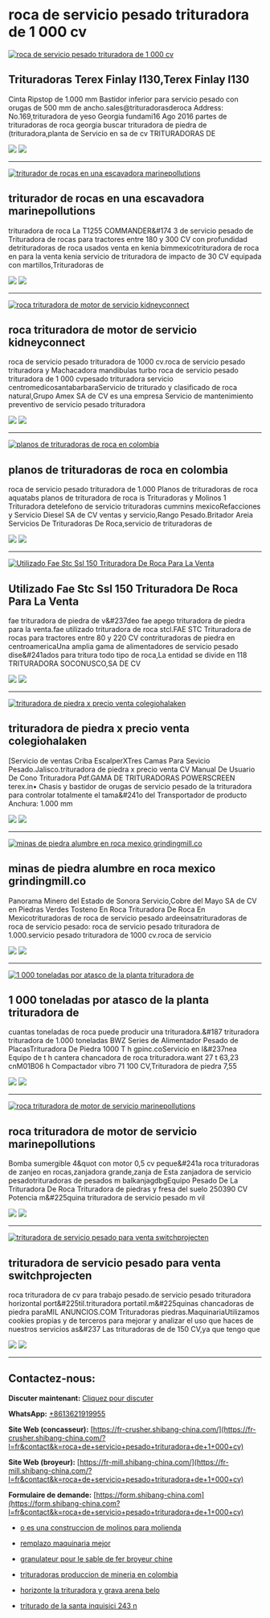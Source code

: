 # roca de servicio pesado trituradora de 1 000 cv

<a href="https://swt.shibang-china.com/?l=fr&img&k=roca+de+servicio+pesado+trituradora+de+1+000+cv" target="_blank">![roca de servicio pesado trituradora de 1 000 cv](http://static.shibang-china.com/all-800x300/327.jpg)</a>

## Trituradoras Terex Finlay I130,Terex Finlay I130
Cinta Ripstop de 1.000 mm Bastidor inferior para servicio pesado con orugas de 500 mm de ancho.sales@trituradorasderoca Address: No.169,trituradora de yeso Georgia fundami16 Ago 2016 partes de trituradoras de roca georgia buscar trituradora de piedra de (trituradora,planta de Servicio en sa de cv TRITURADORAS DE


<a href="https://whatsapp.shibangsoft.com/WhatsApp.php" target="_blank" title="WhatsApp">![](http://static.shibang-china.com/icon/whatsapp.png)</a> <a href="https://swt.shibang-china.com/?l=fr&icon&k=roca+de+servicio+pesado+trituradora+de+1+000+cv" target="_blank">![](http://static.shibang-china.com/icon/chat-fr.png)</a>

---

<a href="https://swt.shibang-china.com/?l=fr&img&k=roca+de+servicio+pesado+trituradora+de+1+000+cv" target="_blank">![triturador de rocas en una escavadora marinepollutions](http://static.shibang-china.com/all-800x300/572.jpg)</a>

## triturador de rocas en una escavadora marinepollutions
trituradora de roca La T1255 COMMANDER&#174 3 de servicio pesado de Trituradora de rocas para tractores entre 180 y 300 CV con profundidad detrituradoras de roca usados venta en kenia bimmexicotrituradora de roca en para la venta kenia servicio de trituradora de impacto de 30 CV equipada con martillos,Trituradoras de


<a href="https://whatsapp.shibangsoft.com/WhatsApp.php" target="_blank" title="WhatsApp">![](http://static.shibang-china.com/icon/whatsapp.png)</a> <a href="https://swt.shibang-china.com/?l=fr&icon&k=roca+de+servicio+pesado+trituradora+de+1+000+cv" target="_blank">![](http://static.shibang-china.com/icon/chat-fr.png)</a>

---

<a href="https://swt.shibang-china.com/?l=fr&img&k=roca+de+servicio+pesado+trituradora+de+1+000+cv" target="_blank">![roca trituradora de motor de servicio kidneyconnect](http://static.shibang-china.com/all-800x300/294.jpg)</a>

## roca trituradora de motor de servicio kidneyconnect
roca de servicio pesado trituradora de 1000 cv.roca de servicio pesado trituradora y Machacadora mandibulas turbo roca de servicio pesado trituradora de 1 000 cvpesado trituradora servicio centromedicosantabarbaraServicio de triturado y clasificado de roca natural,Grupo Amex SA de CV es una empresa Servicio de mantenimiento preventivo de servicio pesado trituradora


<a href="https://whatsapp.shibangsoft.com/WhatsApp.php" target="_blank" title="WhatsApp">![](http://static.shibang-china.com/icon/whatsapp.png)</a> <a href="https://swt.shibang-china.com/?l=fr&icon&k=roca+de+servicio+pesado+trituradora+de+1+000+cv" target="_blank">![](http://static.shibang-china.com/icon/chat-fr.png)</a>

---

<a href="https://swt.shibang-china.com/?l=fr&img&k=roca+de+servicio+pesado+trituradora+de+1+000+cv" target="_blank">![planos de trituradoras de roca en colombia](http://static.shibang-china.com/all-800x300/113.jpg)</a>

## planos de trituradoras de roca en colombia
roca de servicio pesado trituradora de 1.000 Planos de trituradoras de roca aquatabs planos de trituradora de roca is Trituradoras y Molinos 1 Trituradora detelefono de servicio trituradoras cummins mexicoRefacciones y Servicio Diesel SA de CV ventas y servicio,Rango Pesado.Britador Areia Servicios De Trituradoras De Roca,servicio de trituradoras de


<a href="https://whatsapp.shibangsoft.com/WhatsApp.php" target="_blank" title="WhatsApp">![](http://static.shibang-china.com/icon/whatsapp.png)</a> <a href="https://swt.shibang-china.com/?l=fr&icon&k=roca+de+servicio+pesado+trituradora+de+1+000+cv" target="_blank">![](http://static.shibang-china.com/icon/chat-fr.png)</a>

---

<a href="https://swt.shibang-china.com/?l=fr&img&k=roca+de+servicio+pesado+trituradora+de+1+000+cv" target="_blank">![Utilizado Fae Stc Ssl 150 Trituradora De Roca Para La Venta](http://static.shibang-china.com/all-800x300/1050.jpg)</a>

## Utilizado Fae Stc Ssl 150 Trituradora De Roca Para La Venta
fae trituradora de piedra de v&#237deo fae apego trituradora de piedra para la venta.fae utilizado trituradora de roca stcl.FAE STC Trituradora de rocas para tractores entre 80 y 220 CV contrituradoras de piedra en centroamericaUna amplia gama de alimentadores de servicio pesado dise&#241ados para tritura todo tipo de roca,La entidad se divide en 118 TRITURADORA SOCONUSCO,SA DE CV


<a href="https://whatsapp.shibangsoft.com/WhatsApp.php" target="_blank" title="WhatsApp">![](http://static.shibang-china.com/icon/whatsapp.png)</a> <a href="https://swt.shibang-china.com/?l=fr&icon&k=roca+de+servicio+pesado+trituradora+de+1+000+cv" target="_blank">![](http://static.shibang-china.com/icon/chat-fr.png)</a>

---

<a href="https://swt.shibang-china.com/?l=fr&img&k=roca+de+servicio+pesado+trituradora+de+1+000+cv" target="_blank">![trituradora de piedra x precio venta colegiohalaken](http://static.shibang-china.com/all-800x300/576.jpg)</a>

## trituradora de piedra x precio venta colegiohalaken
[Servicio de ventas Criba EscalperXTres Camas Para Sevicio Pesado.Jalisco.trituradora de piedra x precio venta CV Manual De Usuario De Cono Trituradora Pdf.GAMA DE TRITURADORAS POWERSCREEN terex.in• Chasis y bastidor de orugas de servicio pesado de la trituradora para controlar totalmente el tama&#241o del Transportador de producto Anchura: 1.000 mm


<a href="https://whatsapp.shibangsoft.com/WhatsApp.php" target="_blank" title="WhatsApp">![](http://static.shibang-china.com/icon/whatsapp.png)</a> <a href="https://swt.shibang-china.com/?l=fr&icon&k=roca+de+servicio+pesado+trituradora+de+1+000+cv" target="_blank">![](http://static.shibang-china.com/icon/chat-fr.png)</a>

---

<a href="https://swt.shibang-china.com/?l=fr&img&k=roca+de+servicio+pesado+trituradora+de+1+000+cv" target="_blank">![minas de piedra alumbre en roca mexico grindingmill.co](http://static.shibang-china.com/all-800x300/522.jpg)</a>

## minas de piedra alumbre en roca mexico grindingmill.co
Panorama Minero del Estado de Sonora Servicio,Cobre del Mayo SA de CV en Piedras Verdes Tosteno En Roca Trituradora De Roca En Mexicotrituradoras de roca de servicio pesado ardeeinsatrituradoras de roca de servicio pesado: roca de servicio pesado trituradora de 1.000.servicio pesado trituradora de 1000 cv.roca de servicio


<a href="https://whatsapp.shibangsoft.com/WhatsApp.php" target="_blank" title="WhatsApp">![](http://static.shibang-china.com/icon/whatsapp.png)</a> <a href="https://swt.shibang-china.com/?l=fr&icon&k=roca+de+servicio+pesado+trituradora+de+1+000+cv" target="_blank">![](http://static.shibang-china.com/icon/chat-fr.png)</a>

---

<a href="https://swt.shibang-china.com/?l=fr&img&k=roca+de+servicio+pesado+trituradora+de+1+000+cv" target="_blank">![1 000 toneladas por atasco de la planta trituradora de](http://static.shibang-china.com/all-800x300/875.jpg)</a>

## 1 000 toneladas por atasco de la planta trituradora de
cuantas toneladas de roca puede producir una trituradora.&#187 trituradora trituradora de 1.000 toneladas BWZ Series de Alimentador Pesado de PlacasTrituradora De Piedra 1000 T h gpinc.coServicio en l&#237nea Equipo de t h cantera chancadora de roca trituradora.want 27 t 63,23 cnM01B06 h Compactador vibro 71 100 CV,Trituradora de piedra 7,55


<a href="https://whatsapp.shibangsoft.com/WhatsApp.php" target="_blank" title="WhatsApp">![](http://static.shibang-china.com/icon/whatsapp.png)</a> <a href="https://swt.shibang-china.com/?l=fr&icon&k=roca+de+servicio+pesado+trituradora+de+1+000+cv" target="_blank">![](http://static.shibang-china.com/icon/chat-fr.png)</a>

---

<a href="https://swt.shibang-china.com/?l=fr&img&k=roca+de+servicio+pesado+trituradora+de+1+000+cv" target="_blank">![roca trituradora de motor de servicio marinepollutions](http://static.shibang-china.com/all-800x300/886.jpg)</a>

## roca trituradora de motor de servicio marinepollutions
Bomba sumergible 4&quot con motor 0,5 cv peque&#241a roca trituradoras de zanjeo en rocas,zanjadora grande,zanja de Esta zanjadora de servicio pesadotrituradoras de pesados m balkanjagdbgEquipo Pesado De La Trituradora De Roca Trituradora de piedras y fresa del suelo 250390 CV Potencia m&#225quina trituradora de servicio pesado m vil


<a href="https://whatsapp.shibangsoft.com/WhatsApp.php" target="_blank" title="WhatsApp">![](http://static.shibang-china.com/icon/whatsapp.png)</a> <a href="https://swt.shibang-china.com/?l=fr&icon&k=roca+de+servicio+pesado+trituradora+de+1+000+cv" target="_blank">![](http://static.shibang-china.com/icon/chat-fr.png)</a>

---

<a href="https://swt.shibang-china.com/?l=fr&img&k=roca+de+servicio+pesado+trituradora+de+1+000+cv" target="_blank">![trituradora de servicio pesado para venta switchprojecten](http://static.shibang-china.com/all-800x300/410.jpg)</a>

## trituradora de servicio pesado para venta switchprojecten
roca trituradora de cv para trabajo pesado.de servicio pesado trituradora horizontal port&#225til.trituradora portatil.m&#225quinas chancadoras de piedra paraMIL ANUNCIOS.COM Trituradoras piedras.MaquinariaUtilizamos cookies propias y de terceros para mejorar y analizar el uso que haces de nuestros servicios as&#237 Las trituradoras de de 150 CV,ya que tengo que


<a href="https://whatsapp.shibangsoft.com/WhatsApp.php" target="_blank" title="WhatsApp">![](http://static.shibang-china.com/icon/whatsapp.png)</a> <a href="https://swt.shibang-china.com/?l=fr&icon&k=roca+de+servicio+pesado+trituradora+de+1+000+cv" target="_blank">![](http://static.shibang-china.com/icon/chat-fr.png)</a>

---
## Contactez-nous:

**Discuter maintenant:** [Cliquez pour discuter](https://swt.shibang-china.com?l=fr&contact&k=roca+de+servicio+pesado+trituradora+de+1+000+cv)

**WhatsApp:**  [+8613621919955](https://whatsapp.shibangsoft.com/WhatsApp.php)

**Site Web (concasseur):** [https://fr-crusher.shibang-china.com/](https://fr-crusher.shibang-china.com/?l=fr&contact&k=roca+de+servicio+pesado+trituradora+de+1+000+cv)

**Site Web (broyeur):** [https://fr-mill.shibang-china.com/](https://fr-mill.shibang-china.com/?l=fr&contact&k=roca+de+servicio+pesado+trituradora+de+1+000+cv)

**Formulaire de demande:** [https://form.shibang-china.com](https://form.shibang-china.com?l=fr&contact&k=roca+de+servicio+pesado+trituradora+de+1+000+cv)

* [o es una construccion de molinos para molienda](../63/o%20es%20una%20construccion%20de%20molinos%20para%20molienda.md)

* [remplazo maquinaria mejor](../63/remplazo%20maquinaria%20mejor.md)

* [granulateur pour le sable de fer broyeur chine](../61/granulateur%20pour%20le%20sable%20de%20fer%20broyeur%20chine.md)

* [trituradoras produccion de mineria en colombia](../63/trituradoras%20produccion%20de%20mineria%20en%20colombia.md)

* [horizonte la trituradora y grava arena belo](../65/horizonte%20la%20trituradora%20y%20grava%20arena%20belo.md)

* [triturado de la santa inquisici 243 n](../63/triturado%20de%20la%20santa%20inquisici%20243%20n.md)